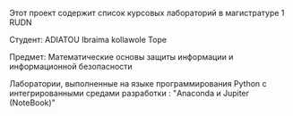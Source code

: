 Этот проект содержит список курсовых лабораторий в магистратуре 1 RUDN

Студент: ADIATOU Ibraima kollawole Tope

Предмет: Математические основы защиты информации и информационной безопасности

Лаборатории, выполненные на языке программирования Python с интегрированными средами разработки : "Anaconda и Jupiter (NoteBook)"